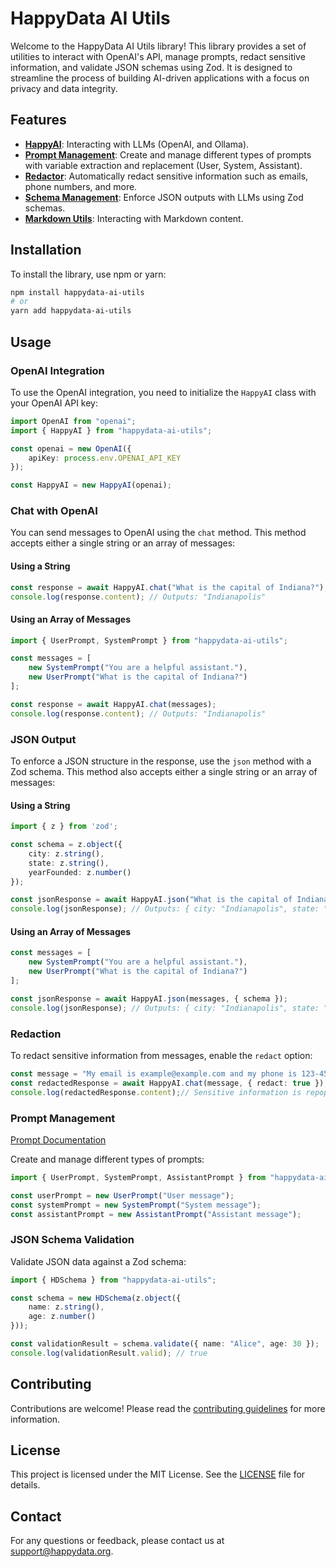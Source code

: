 # HappyData AI Utils

Welcome to the HappyData AI Utils library! This library provides a set of utilities to interact with OpenAI's API, manage prompts, redact sensitive information, and validate JSON schemas using Zod. It is designed to streamline the process of building AI-driven applications with a focus on privacy and data integrity.

## Features

- **[HappyAI](/documentation/happy-ai.ts.md)**: Interacting with LLMs (OpenAI, and Ollama).
- **[Prompt Management](/documentation/prompt.ts.md)**: Create and manage different types of prompts with variable extraction and replacement (User, System, Assistant).
- **[Redactor](/documentation/redactor.ts.md)**: Automatically redact sensitive information such as emails, phone numbers, and more.
- **[Schema Management](/documentation/schema.ts.md)**: Enforce JSON outputs with LLMs using Zod schemas.
- **[Markdown Utils](/documentation/markdown-utils.ts.md)**: Interacting with Markdown content.

## Installation

To install the library, use npm or yarn:

```bash
npm install happydata-ai-utils
# or
yarn add happydata-ai-utils
```

## Usage

### OpenAI Integration

To use the OpenAI integration, you need to initialize the `HappyAI` class with your OpenAI API key:

```typescript
import OpenAI from "openai";
import { HappyAI } from "happydata-ai-utils";

const openai = new OpenAI({
    apiKey: process.env.OPENAI_API_KEY
});

const HappyAI = new HappyAI(openai);
```

### Chat with OpenAI

You can send messages to OpenAI using the `chat` method. This method accepts either a single string or an array of messages:

#### Using a String

```typescript
const response = await HappyAI.chat("What is the capital of Indiana?");
console.log(response.content); // Outputs: "Indianapolis"
```

#### Using an Array of Messages

```typescript
import { UserPrompt, SystemPrompt } from "happydata-ai-utils";

const messages = [
    new SystemPrompt("You are a helpful assistant."),
    new UserPrompt("What is the capital of Indiana?")
];

const response = await HappyAI.chat(messages);
console.log(response.content); // Outputs: "Indianapolis"
```

### JSON Output

To enforce a JSON structure in the response, use the `json` method with a Zod schema. This method also accepts either a single string or an array of messages:

#### Using a String

```typescript
import { z } from 'zod';

const schema = z.object({
    city: z.string(),
    state: z.string(),
    yearFounded: z.number()
});

const jsonResponse = await HappyAI.json("What is the capital of Indiana?", { schema });
console.log(jsonResponse); // Outputs: { city: "Indianapolis", state: "Indiana", yearFounded: 1816 }
```

#### Using an Array of Messages

```typescript
const messages = [
    new SystemPrompt("You are a helpful assistant."),
    new UserPrompt("What is the capital of Indiana?")
];

const jsonResponse = await HappyAI.json(messages, { schema });
console.log(jsonResponse); // Outputs: { city: "Indianapolis", state: "Indiana", yearFounded: 1816 }
```

### Redaction

To redact sensitive information from messages, enable the `redact` option:

```typescript
const message = "My email is example@example.com and my phone is 123-456-7890.";
const redactedResponse = await HappyAI.chat(message, { redact: true });  // Sensitive information is redacted before sending to LLM
console.log(redactedResponse.content);// Sensitive information is repopulated in the response
```


### Prompt Management

[Prompt Documentation](/documentation/prompt.ts.md)

Create and manage different types of prompts:

```typescript
import { UserPrompt, SystemPrompt, AssistantPrompt } from "happydata-ai-utils";

const userPrompt = new UserPrompt("User message");
const systemPrompt = new SystemPrompt("System message");
const assistantPrompt = new AssistantPrompt("Assistant message");
```

### JSON Schema Validation

Validate JSON data against a Zod schema:

```typescript
import { HDSchema } from "happydata-ai-utils";

const schema = new HDSchema(z.object({
    name: z.string(),
    age: z.number()
}));

const validationResult = schema.validate({ name: "Alice", age: 30 });
console.log(validationResult.valid); // true
```

## Contributing

Contributions are welcome! Please read the [contributing guidelines](CONTRIBUTING.md) for more information.

## License

This project is licensed under the MIT License. See the [LICENSE](LICENSE) file for details.

## Contact

For any questions or feedback, please contact us at support@happydata.org.

